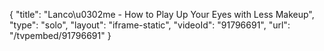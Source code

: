 {
    "title": "Lanco\u0302me - How to Play Up Your Eyes with Less Makeup",
    "type": "solo",
    "layout": "iframe-static",
    "videoId": "91796691",
    "url": "\/tvpembed\/91796691"
}